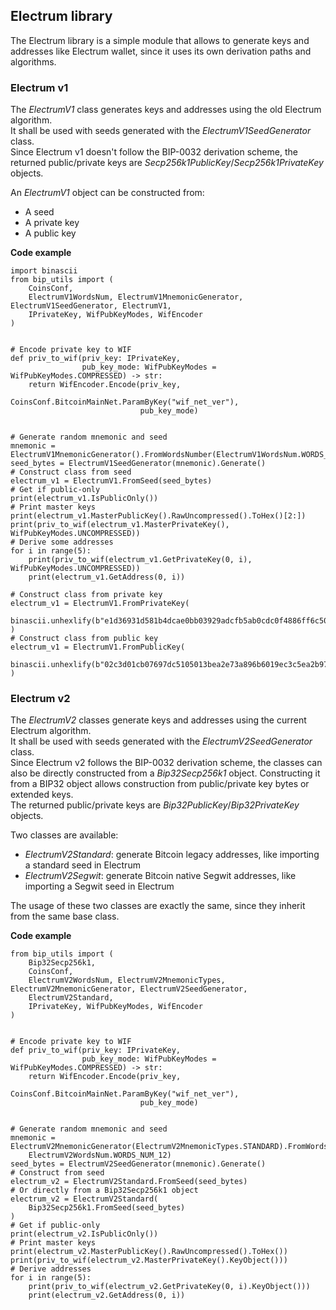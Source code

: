 ## Electrum library

The Electrum library is a simple module that allows to generate keys and addresses like Electrum wallet, since it uses
its own derivation paths and algorithms.

### Electrum v1

The *ElectrumV1* class generates keys and addresses using the old Electrum algorithm.\
It shall be used with seeds generated with the *ElectrumV1SeedGenerator* class.\
Since Electrum v1 doesn't follow the BIP-0032 derivation scheme, the returned public/private keys are 
*Secp256k1PublicKey*/*Secp256k1PrivateKey* objects.

An *ElectrumV1* object can be constructed from:
- A seed
- A private key
- A public key

**Code example**

    import binascii
    from bip_utils import (
        CoinsConf,
        ElectrumV1WordsNum, ElectrumV1MnemonicGenerator, ElectrumV1SeedGenerator, ElectrumV1,
        IPrivateKey, WifPubKeyModes, WifEncoder
    )


    # Encode private key to WIF
    def priv_to_wif(priv_key: IPrivateKey,
                    pub_key_mode: WifPubKeyModes = WifPubKeyModes.COMPRESSED) -> str:
        return WifEncoder.Encode(priv_key,
                                 CoinsConf.BitcoinMainNet.ParamByKey("wif_net_ver"),
                                 pub_key_mode)


    # Generate random mnemonic and seed
    mnemonic = ElectrumV1MnemonicGenerator().FromWordsNumber(ElectrumV1WordsNum.WORDS_NUM_12)
    seed_bytes = ElectrumV1SeedGenerator(mnemonic).Generate()
    # Construct class from seed
    electrum_v1 = ElectrumV1.FromSeed(seed_bytes)
    # Get if public-only
    print(electrum_v1.IsPublicOnly())
    # Print master keys
    print(electrum_v1.MasterPublicKey().RawUncompressed().ToHex()[2:])
    print(priv_to_wif(electrum_v1.MasterPrivateKey(), WifPubKeyModes.UNCOMPRESSED))
    # Derive some addresses
    for i in range(5):
        print(priv_to_wif(electrum_v1.GetPrivateKey(0, i), WifPubKeyModes.UNCOMPRESSED))
        print(electrum_v1.GetAddress(0, i))

    # Construct class from private key
    electrum_v1 = ElectrumV1.FromPrivateKey(
        binascii.unhexlify(b"e1d36931d581b4dcae0bb03929adcfb5ab0cdc0f4886ff6c5098591636ace214")
    )
    # Construct class from public key
    electrum_v1 = ElectrumV1.FromPublicKey(
        binascii.unhexlify(b"02c3d01cb07697dc5105013bea2e73a896b6019ec3c5ea2b97dba14ae4456439f4")
    )

### Electrum v2

The *ElectrumV2* classes generate keys and addresses using the current Electrum algorithm.\
It shall be used with seeds generated with the *ElectrumV2SeedGenerator* class.\
Since Electrum v2 follows the BIP-0032 derivation scheme, the classes can also be directly constructed from a *Bip32Secp256k1* object.
Constructing it from a BIP32 object allows construction from public/private key bytes or extended keys.\
The returned public/private keys are *Bip32PublicKey*/*Bip32PrivateKey* objects.

Two classes are available:
- *ElectrumV2Standard*: generate Bitcoin legacy addresses, like importing a standard seed in Electrum
- *ElectrumV2Segwit*: generate Bitcoin native Segwit addresses, like importing a Segwit seed in Electrum

The usage of these two classes are exactly the same, since they inherit from the same base class.

**Code example**

    from bip_utils import (
        Bip32Secp256k1,
        CoinsConf,
        ElectrumV2WordsNum, ElectrumV2MnemonicTypes, ElectrumV2MnemonicGenerator, ElectrumV2SeedGenerator,
        ElectrumV2Standard,
        IPrivateKey, WifPubKeyModes, WifEncoder
    )


    # Encode private key to WIF
    def priv_to_wif(priv_key: IPrivateKey,
                    pub_key_mode: WifPubKeyModes = WifPubKeyModes.COMPRESSED) -> str:
        return WifEncoder.Encode(priv_key,
                                 CoinsConf.BitcoinMainNet.ParamByKey("wif_net_ver"),
                                 pub_key_mode)


    # Generate random mnemonic and seed
    mnemonic = ElectrumV2MnemonicGenerator(ElectrumV2MnemonicTypes.STANDARD).FromWordsNumber(
        ElectrumV2WordsNum.WORDS_NUM_12)
    seed_bytes = ElectrumV2SeedGenerator(mnemonic).Generate()
    # Construct from seed
    electrum_v2 = ElectrumV2Standard.FromSeed(seed_bytes)
    # Or directly from a Bip32Secp256k1 object
    electrum_v2 = ElectrumV2Standard(
        Bip32Secp256k1.FromSeed(seed_bytes)
    )
    # Get if public-only
    print(electrum_v2.IsPublicOnly())
    # Print master keys
    print(electrum_v2.MasterPublicKey().RawUncompressed().ToHex())
    print(priv_to_wif(electrum_v2.MasterPrivateKey().KeyObject()))
    # Derive addresses
    for i in range(5):
        print(priv_to_wif(electrum_v2.GetPrivateKey(0, i).KeyObject()))
        print(electrum_v2.GetAddress(0, i))
